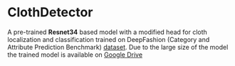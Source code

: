 # ClothDetector
A pre-trained **Resnet34** based model with a modified head for cloth localization and classification trained on DeepFashion (Category and Attribute Prediction Benchmark) [dataset](http://mmlab.ie.cuhk.edu.hk/projects/DeepFashion.html).
Due to the large size of the model the trained model is available on [Google Drive](https://drive.google.com/file/d/1b_Ej0aA3gN-2fYzsdPLJGBde6J_ano8Z/view?usp=sharing)
